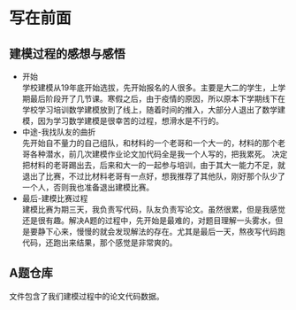 # 写在前面
## 建模过程的感想与感悟
+ 开始  
学校建模从19年底开始选拔，先开始报名的人很多。主要是大二的学生，上学期最后阶段开了几节课。寒假之后，由于疫情的原因，所以原本下学期线下在学校学习培训数学建模放到了线上，随着时间的推入，大部分人退出了数学建模，因为学习数学建模是很幸苦的过程，想滑水是不行的。
+ 中途-我找队友的曲折  
先开始自不量力的自己组队，和材料的一个老哥和一个大一的，材料的那个老哥各种潜水，前几次建模作业论文加代码全是我一个人写的，把我累死。
决定把材料的老哥踢出去，后来和大一的一起参与培训，由于其大一能力不足，就退出了比赛，不过比材料老哥有一点好，想我推荐了其他队，刚好那个队少了一个人，否则我也准备退出建模比赛。 
+ 最后-建模比赛过程  
建模比赛为期三天，我负责写代码，队友负责写论文。虽然很累，但是我感觉还是很有趣。解决A题的过程中，先开始是最难的，对题目理解一头雾水，但是要静下心来，慢慢的就会发现解法的存在。尤其是最后一天，熬夜写代码跑代码，还跑出来结果，那个感觉是非常爽的。 
## A题仓库
文件包含了我们建模过程中的论文代码数据。